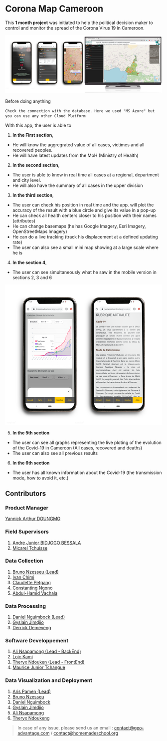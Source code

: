 # Corona Map Cameroon
This **1 month project** was initiated to help the political decision maker to control and monitor the spread of the Corona Virus 19 in Cameroon.

![Preview](/im/corona-image.png)

Before doing anything
```
Check the connection with the database. Here we used "MS Azure" but you can use any other Cloud Platform
```



With this app, the user is able to 
1. **In the First section**, 
  - He will know the aggregrated value of all cases, victimes and all recovered peoples.
  - He will have latest updates from the MoH (Ministry of Health)
2. **In the second section**, 
  - The user is able to know in real time all cases at a regional, department and city level.
  - He will also have the summary of all cases in the upper division
3. **In the third section**, 
  - The user can check his position in real time and the app. will plot the accuracy of the result with a blue circle and give its value in a pop-up
  - He can check all health centers closer to his position with their names (attributes)
  - He can change basemaps (he has Google Imagery, Esri Imagery, OpenStreetMaps Imagery)
  - He can do a live tracking (track his displacement at a defined updating rate)
  - The user can also see a small mini map showing at a large scale where he is
4. **In the section 4**, 
  - The user can see simultaneously what he saw in the mobile version in sections 2, 3 and 6
  
![Preview](/im/corona-map-2.png)

5. **In the 5th section** 
  - The user can see all graphs representing the live ploting of the evolution of the Covid-19 in Cameroon (All cases, recovered and deaths)
  - The user can also see all previous results
6. **In the 6th section**
  - The user has all known information about the Covid-19 (the transmission mode, how to avoid it, etc.)
  
## Contributors

### Product Manager 
   [Yannick Arthur DOUNGMO](https://www.linkedin.com/in/yannick-doungmo/)

### Field Supervisors
1. [Andre Junior BIDJOGO BESSALA](https://www.linkedin.com/in/andre-junior-bidjogo-bessala-b582a3bb/)
2. [Micarel Tchuisse](https://www.linkedin.com/in/tchuisse-micarel-85b540164/)

### Data Collection
1. [Bruno Nzesseu (Lead)](https://www.linkedin.com/in/bruno-wilfried-nzesseu-0a96b214a)
2. [Ivan Chimi](https://www.linkedin.com/in/ivan-capwell-chimi-kadjou-b02a23184/)
3. [Claudette Petgang](https://www.linkedin.com/in/kolos-petgang-1556a414a/)
4. [Constanting Ngono](https://www.linkedin.com/in/constantin-romain-ngono-257781159/)
5. [Abdul-Hamid Vachala](https://www.linkedin.com/in/abdoul-hamid-vachala-133082149/)

### Data Processing
1. [Daniel Nguimbock (Lead)](https://www.linkedin.com/in/daniel-nguimbock-6a2847183/)
2. [Gyslain Jimdjio](https://www.linkedin.com/in/gyslain-jimdjio/)
3. [Derrick Demeveng](https://www.linkedin.com/in/demeveng-derrick/)

### Software Developpement
1. [Ali Nsapamong (Lead - BackEnd)](https://www.linkedin.com/in/mohamed-ali-ii-nsapamom-kouotou-937a0017a/)
2. [Loic Kami](https://www.linkedin.com/in/lo%C3%AFc-kami-m-24b71a180/)
3. [Theryx Ndouken (Lead - FrontEnd)](https://www.linkedin.com/in/ndoukentheryx/)
4. [Maurice Junior Tchangue](https://github.com/Tchangue)

### Data Visualization and Deployment
1. [Aris Pamen (Lead)](https://www.linkedin.com/in/aristide-pamen-9658a314a/)
2. [Bruno Nzesseu](https://www.linkedin.com/in/bruno-wilfried-nzesseu-0a96b214a)
3. [Daniel Nguimbock](https://www.linkedin.com/in/daniel-nguimbock-6a2847183/)
4. [Gyslain Jimdjio](https://www.linkedin.com/in/gyslain-jimdjio/)
5. [Ali Nsapamong](https://www.linkedin.com/in/mohamed-ali-ii-nsapamom-kouotou-937a0017a/)
6. [Theryx Ndoukeng](https://www.linkedin.com/in/ndoukentheryx/)
  
> In case of any issue, please send us an email : contact@geo-advantage.com / contact@homemadeschool.org
